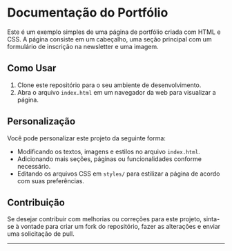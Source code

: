 # Documentação do Portfólio

Este é um exemplo simples de uma página de portfólio criada com HTML e CSS. A página consiste em um cabeçalho, uma seção principal com um formulário de inscrição na newsletter e uma imagem.

## Como Usar

1. Clone este repositório para o seu ambiente de desenvolvimento.
2. Abra o arquivo `index.html` em um navegador da web para visualizar a página.

## Personalização

Você pode personalizar este projeto da seguinte forma:

- Modificando os textos, imagens e estilos no arquivo `index.html`.
- Adicionando mais seções, páginas ou funcionalidades conforme necessário.
- Editando os arquivos CSS em `styles/` para estilizar a página de acordo com suas preferências.

## Contribuição

Se desejar contribuir com melhorias ou correções para este projeto, sinta-se à vontade para criar um fork do repositório, fazer as alterações e enviar uma solicitação de pull.

---
